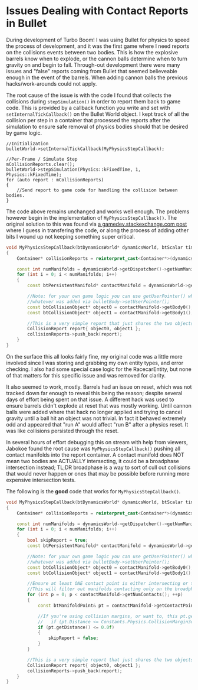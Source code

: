 
# Issues Dealing with Contact Reports in Bullet

During development of Turbo Boom! I was using Bullet for physics to speed the process of development, and it was the first game where I need reports on the collisions events between two bodies. This is how the explosive barrels know when to explode, or the cannon balls determine when to turn gravity on and begin to fall. Through-out development there were many issues and "false" reports coming from Bullet that seemed believeable enough in the event of the barrels. When adding cannon balls the previous hacks/work-arounds could not apply.

The root cause of the issue is with the code I found that collects the collisions during `stepSimulation()` in order to report them back to game code. This is provided by a callback function you write and set with `setInternalTickCallback()` on the Bullet World object. I kept track of all the collision per step in a container that processed the reports after the simulation to ensure safe removal of physics bodies should that be desired by game logic.

```
//Initialization
bulletWorld->setInternalTickCallback(MyPhysicsStepCallback);

//Per-Frame / Simulate Step
mCollisionReports.clear();
bulletWorld->stepSimulation(Physics::kFixedTime, 1, Physics::kFixedTime);
for (auto report : mCollisionReports)
{
	//Send report to game code for handling the collision between bodies.
}
```

The code above remains unchanged and works well enough. The problems however begin in the implementation of `MyPhysicsStepCallback()`. The original solution to this was found via [a gamedev.stackexchange.com post](https://gamedev.stackexchange.com/questions/22442/how-get-collision-callback-of-two-specific-objects-using-bullet-physics) where I guess in transfering the code, or along the process of adding other bits I wound up not keeping something super critical.

```cpp
void MyPhysicsStepCallback(btDynamicsWorld* dynamicsWorld, btScalar timeStep)
{
	Container* collisionReports = reinterpret_cast<Container*>(dynamicsWorld->getWorldUserInfo());

	const int numManifolds = dynamicsWorld->getDispatcher()->getNumManifolds();
	for (int i = 0; i < numManifolds; i++)
	{
		const btPersistentManifold* contactManifold = dynamicsWorld->getDispatcher()->getManifoldByIndexInternal(i);

		//Note: for your own game logic you can use getUserPointer() which returns
		//whatever was added via bulletBody->setUserPointer();
		const btCollisionObject* object0 = contactManifold->getBody0();
		const btCollisionObject* object1 = contactManifold->getBody1();

		//This is a very simple report that just shares the two objects that collided.
		CollisionReport report{ object0, object1 };
		collisionReports->push_back(report);
	}
}
```

On the surface this all looks fairly fine, my original code was a little more involved since I was storing and grabbing my own entity types, and error checking. I also had some special case logic for the RacecarEntity, but none of that matters for this specific issue and was removed for clarity.

It also seemed to work, mostly. Barrels had an issue on reset, which was not tracked down far enough to reveal this being the reason; despite several days of effort being spent on that issue. A different hack was used to ensure barrels didn't explode at reset that was mostly working. Until cannon balls were added where that hack no longer applied and trying to cancel gravity until a ball hit an object was not trivial. In fact it behaved extremely odd and appeared that "run A" would affect "run B" after a physics reset. It was like collisions persisted through the reset.

In several hours of effort debugging this on stream with help from viewers, Jabokoe found the root cause was `MyPhysicsStepCallback()` pushing all contact manifolds into the report container. A contact manifold does NOT mean two bodies are ACTUALLY intersecting, it could be a broadphase intersection instead; TL;DR broadphase is a way to sort of cull out collisions that would never happen or ones that may be possible before running more expensive intersection tests.

The following is the **good** code that works for `MyPhysicsStepCallback()`.

```cpp
void MyPhysicsStepCallback(btDynamicsWorld* dynamicsWorld, btScalar timeStep)
{
	Container* collisionReports = reinterpret_cast<Container*>(dynamicsWorld->getWorldUserInfo());

	const int numManifolds = dynamicsWorld->getDispatcher()->getNumManifolds();
	for (int i = 0; i < numManifolds; i++)
	{
		bool skipReport = true;
		const btPersistentManifold* contactManifold = dynamicsWorld->getDispatcher()->getManifoldByIndexInternal(i);

		//Note: for your own game logic you can use getUserPointer() which returns
		//whatever was added via bulletBody->setUserPointer();
		const btCollisionObject* object0 = contactManifold->getBody0();
		const btCollisionObject* object1 = contactManifold->getBody1();

		//Ensure at least ONE contact point is either intersecting or touching by checking distance.
		//This will filter out manifolds contacting only on the broadphase level.
		for (int p = 0; p < contactManifold->getNumContacts(); ++p)
		{
			const btManifoldPoint& pt = contactManifold->getContactPoint(p);

			//If you're using collision margins, or want to, this pt.getDistance test may actually want to become
 		 	//   if (pt.Distance <= Constants.Physics.CollisionMargin3d * 2.0)
			if (pt.getDistance() <= 0.0f)
			{
				skipReport = false;
			}
		}

		//This is a very simple report that just shares the two objects that collided.
		CollisionReport report{ object0, object1 };
		collisionReports->push_back(report);
	}
}
```
